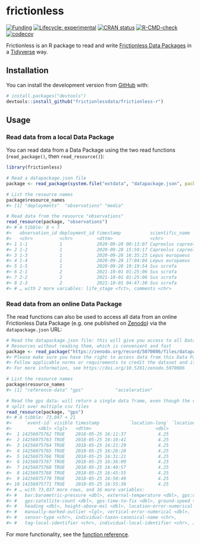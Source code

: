 
<!-- README.md is generated from README.Rmd. Please edit that file -->

# frictionless

<!-- badges: start -->

[![Funding](https://img.shields.io/static/v1?label=powered+by&message=lifewatch.be&labelColor=1a4e8a&color=f15922)](http://lifewatch.be)
[![Lifecycle:
experimental](https://img.shields.io/badge/lifecycle-experimental-orange.svg)](https://lifecycle.r-lib.org/articles/stages.html#experimental)
[![CRAN
status](https://www.r-pkg.org/badges/version/frictionless)](https://CRAN.R-project.org/package=frictionless)
[![R-CMD-check](https://github.com/frictionlessdata/frictionless-r/workflows/R-CMD-check/badge.svg)](https://github.com/frictionlessdata/frictionless-r/actions)
[![codecov](https://codecov.io/gh/frictionlessdata/frictionless-r/branch/main/graph/badge.svg?token=bKtiHW21K0)](https://codecov.io/gh/frictionlessdata/frictionless-r)
<!-- badges: end -->

Frictionless is an R package to read and write [Frictionless Data
Packages](https://specs.frictionlessdata.io/data-package/) in a
[Tidyverse](https://www.tidyverse.org/) way.

## Installation

You can install the development version from
[GitHub](https://github.com/) with:

``` r
# install.packages("devtools")
devtools::install_github("frictionlessdata/frictionless-r")
```

## Usage

### Read data from a local Data Package

You can read data from a Data Package using the two read functions
(`read_package()`, then `read_resource()`):

``` r
library(frictionless)

# Read a datapackage.json file
package <- read_package(system.file("extdata", "datapackage.json", package = "frictionless"))

# List the resource names
package$resource_names
#> [1] "deployments"  "observations" "media"

# Read data from the resource "observations"
read_resource(package, "observations")
#> # A tibble: 8 × 7
#>   observation_id deployment_id timestamp           scientific_name     count
#>   <chr>          <chr>         <dttm>              <chr>               <dbl>
#> 1 1-1            1             2020-09-28 00:13:07 Capreolus capreolus     1
#> 2 1-2            1             2020-09-28 15:59:17 Capreolus capreolus     1
#> 3 1-3            1             2020-09-28 16:35:23 Lepus europaeus         1
#> 4 1-4            1             2020-09-28 17:04:04 Lepus europaeus         1
#> 5 1-5            1             2020-09-28 19:19:54 Sus scrofa              2
#> 6 2-1            2             2021-10-01 01:25:06 Sus scrofa              1
#> 7 2-2            2             2021-10-01 01:25:06 Sus scrofa              1
#> 8 2-3            2             2021-10-01 04:47:30 Sus scrofa              1
#> # … with 2 more variables: life_stage <fct>, comments <chr>
```

### Read data from an online Data Package

The read functions can also be used to access all data from an online
Frictionless Data Package (e.g. one published on
[Zenodo](https://doi.org/10.5281/zenodo.5070086)) via the
`datapackage.json` URL:

``` r
# Read the datapackage.json file: this will give you access to all Data 
# Resources without reading them, which is convenient and fast
package <- read_package("https://zenodo.org/record/5070086/files/datapackage.json")
#> Please make sure you have the right to access data from this Data Package for your proposed use.
#> Follow applicable norms or requirements to credit the dataset and its authors.
#> For more information, see https://doi.org/10.5281/zenodo.5070086

# List the resource names
package$resource_names
#> [1] "reference-data" "gps"            "acceleration"

# Read the gps data: will return a single data frame, even though the data are 
# split over multiple csv files
read_resource(package, "gps")
#> # A tibble: 73,047 × 21
#>     `event-id` visible timestamp           `location-long` `location-lat`
#>          <dbl> <lgl>   <dttm>                        <dbl>          <dbl>
#>  1 14256075762 TRUE    2018-05-25 16:11:37            4.25           51.3
#>  2 14256075763 TRUE    2018-05-25 16:16:41            4.25           51.3
#>  3 14256075764 TRUE    2018-05-25 16:21:29            4.25           51.3
#>  4 14256075765 TRUE    2018-05-25 16:26:28            4.25           51.3
#>  5 14256075766 TRUE    2018-05-25 16:31:21            4.25           51.3
#>  6 14256075767 TRUE    2018-05-25 16:36:09            4.25           51.3
#>  7 14256075768 TRUE    2018-05-25 16:40:57            4.25           51.3
#>  8 14256075769 TRUE    2018-05-25 16:45:55            4.25           51.3
#>  9 14256075770 TRUE    2018-05-25 16:50:49            4.25           51.3
#> 10 14256075771 TRUE    2018-05-25 16:55:36            4.25           51.3
#> # … with 73,037 more rows, and 16 more variables:
#> #   bar:barometric-pressure <dbl>, external-temperature <dbl>, gps:dop <dbl>,
#> #   gps:satellite-count <dbl>, gps-time-to-fix <dbl>, ground-speed <dbl>,
#> #   heading <dbl>, height-above-msl <dbl>, location-error-numerical <dbl>,
#> #   manually-marked-outlier <lgl>, vertical-error-numerical <dbl>,
#> #   sensor-type <chr>, individual-taxon-canonical-name <chr>,
#> #   tag-local-identifier <chr>, individual-local-identifier <chr>, …
```

For more functionality, see the [function
reference](https://frictionlessdata.github.io/frictionless-r/reference/index.html).
